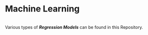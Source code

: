 <b><h1>Machine Learning</b></h1><br>
Various types of <b><i>Regression Models</b></i> can be found in this Repository.
